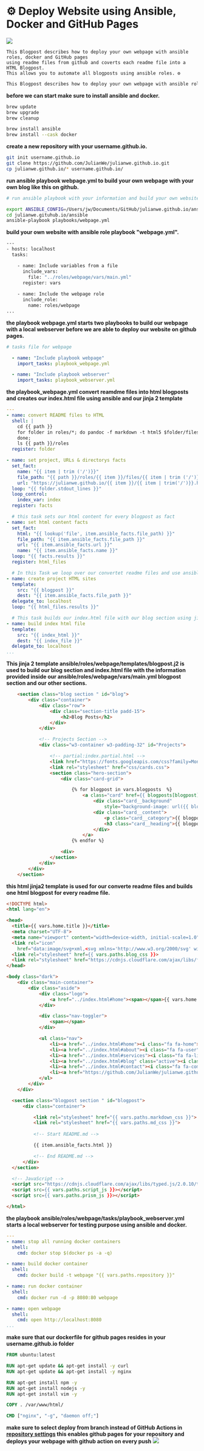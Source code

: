 # ⚙️ Deploy Website using Ansible, Docker and GitHub Pages

![](../images/ansible-docker.jpg)


```text
This Blogpost describes how to deploy your own webpage with ansible roles, docker and GitHub pages 
using readme files from github and coverts each readme file into a HTML Blogpost. 
This allows you to automate all blogposts using ansible roles. ⚙️
``` 

```sh
This Blogpost describes how to deploy your own webpage with ansible roles, docker and GitHub pages using Markdown files from github and coverts each README file into a HTML Blogpost. This allows you to automate all blogposts using ansible roles. ⚙️
``` 

**before we can start make sure to install ansible and docker.**
```sh 
brew update
brew upgrade
brew cleanup

brew install ansible
brew install --cask docker
```

**create a new repository with your username.github.io.**
```sh
git init username.github.io
git clone https://github.com/JulianWe/julianwe.github.io.git
cp julianwe.github.io/* username.github.io/
``` 

**run ansible playbook webpage.yml to build your own webpage with your own blog like this on github.**
```sh
# run ansible playbook with your information and build your own website NOTE: customize ansible/roles/webpage/vars/main.yml file with your information before you proceed.

export ANSIBLE_CONFIG=/Users/jw/Documents/GitHub/julianwe.github.io/ansible/ansible.cfg
cd julianwe.gituhub.io/ansible
ansible-playbook playbooks/webpage.yml
```

**build your own website with ansible role playbook "webpage.yml".**
```sh
---
- hosts: localhost 
  tasks:

    - name: Include variables from a file
      include_vars:
        file: "../roles/webpage/vars/main.yml"
      register: vars
      
    - name: Include the webpage role
      include_role:
        name: roles/webpage 
...
```


**the playbook webpage.yml starts two playbooks to build our webpage with a local webserver before we are able to deploy our website on github pages.**
```yml
# tasks file for webpage

  - name: "Include playbook webpage"
    import_tasks: playbook_webpage.yml

  - name: "Include playbook webserver"
    import_tasks: playbook_webserver.yml

```

**the playbook_webpage.yml convert reamdme files into html blogposts and creates our index.html file using ansible and our jinja 2 template**
```yml
---
- name: convert README files to HTML
  shell: | 
    cd {{ path }}
    for folder in roles/*; do pandoc -f markdown -t html5 $folder/files/README.md > roles/${folder#*/}/files/${folder#*/}.html;  
    done;
    ls {{ path }}/roles
  register: folder

- name: set project, URLs & directorys facts
  set_fact:
    name: "{{ item | trim ('/')}}"
    file_path: "{{ path }}/roles/{{ item }}/files/{{ item | trim ('/')}}.html"
    url: "https://julianwe.github.io/{{ item }}/{{ item | trim('/')}}.html"
  loop: "{{ folder.stdout_lines }}"
  loop_control:
    index_var: index
  register: facts

  # this task sets our html content for every blogpost as fact 
- name: set html content facts
  set_fact:
    html: "{{ lookup('file', item.ansible_facts.file_path) }}"
    file_path: "{{ item.ansible_facts.file_path }}"
    url: "{{ item.ansible_facts.url }}"
    name: "{{ item.ansible_facts.name }}"
  loop: "{{ facts.results }}"
  register: html_files

  # In this Task we loop over our convertet readme files and use ansible template module to build one html blogpost per readme.
- name: create project HTML sites
  template:
    src: "{{ blogpost }}"
    dest: "{{ item.ansible_facts.file_path }}"
  delegate_to: localhost
  loop: "{{ html_files.results }}"

  # This task builds our index.html file with our blog section using jinjja 2 templates like described in the next step.
- name: build index html file
  template:
    src: "{{ index_html }}"
    dest: "{{ index_file }}"
  delegate_to: localhost
...
``` 


**This jinja 2 template ansible/roles/webpage/templates/blogpost.j2 is used to build our blog section and index.html file with the information provided inside our ansible/roles/webpage/vars/main.yml blogpost section and our other sections.**
```html
    <section class="blog section " id="blog">
        <div class="container">
            <div class="row">
                <div class="section-title padd-15">
                    <h2>Blog Posts</h2>
                </div>
            </div>

            <!-- Projects Section -->
            <div class="w3-container w3-padding-32" id="Projects">

                <!-- partial:index.partial.html -->
                <link href="https://fonts.googleapis.com/css?family=Montserrat:400,700" rel="stylesheet">
                <link rel="stylesheet" href="css/cards.css">
                <section class="hero-section">
                    <div class="card-grid">

                        {% for blogpost in vars.blogposts  %}
                            <a class="card" href={{ blogposts[blogpost].html }}> 
                                <div class="card__background"
                                    style="background-image: url({{ blogposts[blogpost].image }})"></div>
                                <div class="card__content">
                                    <p class="card__category">{{ blogposts[blogpost].category }}</p>
                                    <h3 class="card__heading">{{ blogposts[blogpost].description }}</h3>
                                </div>
                            </a>
                        {% endfor %}

                    <div>
                </section>
            </div>
        </div>
    </section>
```


**this html jinja2 template is used for our converte readme files and builds one html blogpost for every readme file.**
```html
<!DOCTYPE html>
<html lang="en">

<head>
  <title>{{ vars.home.title }}</title>
  <meta charset="UTF-8">
  <meta name="viewport" content="width=device-width, initial-scale=1.0">
  <link rel="icon"
    href="data:image/svg+xml,<svg xmlns='http://www.w3.org/2000/svg' width='48' height='48' viewBox='0 0 16 16'><text x='0' y='14'>🐇</text></svg>" />
  <link rel="stylesheet" href={{ vars.paths.blog_css }}>
  <link rel="stylesheet" href="https://cdnjs.cloudflare.com/ajax/libs/font-awesome/6.7.2/css/all.min.css">
</head>

<body class="dark">
    <div class="main-container">
        <div class="aside">
            <div class="logo">
                <a href="../index.html#home"><span></span>{{ vars.home.title }}</a>
            </div>

            <div class="nav-toggler">
                <span></span>
            </div>

            <ul class="nav">
                <li><a href="../index.html#home"><i class="fa fa-home"></i>Home</a></li>
                <li><a href="../index.html#about"><i class="fa fa-user"></i>About</a></li>
                <li><a href="../index.html#services"><i class="fa fa-list"></i>Services</a></li>
                <li><a href="../index.html#blog" class="active"><i class="fa fa-briefcase"></i>Blog</a></li>
                <li><a href="../index.html#contact"><i class="fa fa-comments"></i>Contact</a></li>
                <li><a href="https://github.com/JulianWe/julianwe.github.io"><i class="fa-brands fa-github"></i>GitHub</a></li>
            </ul>
        </div>
    </div>

  <section class="blogpost section " id="blogpost">
      <div class="container">

          <link rel="stylesheet" href="{{ vars.paths.markdown_css }}">
          <link rel="stylesheet" href="{{ vars.paths.md_css }}">
          
          <!-- Start README.md -->

          {{ item.ansible_facts.html }}

          <!-- End README.md -->
      </div>
  </section>

  <!-- JavaScript -->
  <script src="https://cdnjs.cloudflare.com/ajax/libs/typed.js/2.0.10/typed.min.js"></script>
  <script src={{ vars.paths.script_js }}></script>
  <script src={{ vars.paths.prism_js }}></script>

</html>
``` 

**the playbook ansible/roles/webpage/tasks/playbook_webserver.yml starts a local webserver for testing purpose using ansible and docker.**
```yml
---
- name: stop all running docker containers
  shell:
    cmd: docker stop $(docker ps -a -q)

- name: build docker container
  shell:
    cmd: docker build -t webpage "{{ vars.paths.repository }}"

- name: run docker container
  shell:
    cmd: docker run -d -p 8080:80 webpage

- name: open webpage 
  shell:
    cmd: open http://localhost:8080 
...
``` 


**make sure that our dockerfile for github pages resides in your username.github.io folder**
```dockerfile
FROM ubuntu:latest

RUN apt-get update && apt-get install -y curl
RUN apt-get update && apt-get install -y nginx

RUN apt-get install npm -y
RUN apt-get install nodejs -y
RUN apt-get install vim -y

COPY . /var/www/html/

CMD ["nginx", "-g", "daemon off;"]
```

**make sure to select deploy from branch instead of GitHub Actions in [repository settings](https://github.com/username/username.github.io/settings/pages) this enables github pages for your repository and deploys your webpage with github action on every push**
![](../images/pages.jpg)


